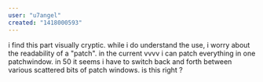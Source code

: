 ```yaml
---
user: "u7angel"
created: "1418000593"
---
```


i find this part visually cryptic. while i do understand the use, i worry about the readability of a "patch". in the current vvvv i can patch everything in one patchwindow. in 50 it seems i have to switch back and forth between various scattered bits of patch windows. is this right ?
